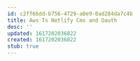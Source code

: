 ```yaml
---
id: c2ff66dd-b756-4729-a0e9-0ad284da7c4b
title: Aws Ts Netlify Cms and Oauth
desc: ''
updated: 1617202036822
created: 1617202036822
stub: true
---
```


